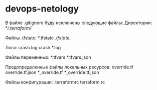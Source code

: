 # devops-netology
В файле .gitignore буду исключены следующие файлы:
Директории: 
**/.terraform/*

Файлы .tfstate:
*.tfstate
*.tfstate.*

Логи: 
crash.log
crash.*.log

Файлы переменных:
*.tfvars
*.tfvars.json

Предопределенные файлы локальных ресурсов:
override.tf
override.tf.json
*_override.tf
*_override.tf.json

Файлы конфигурации:
.terraformrc
terraform.rc

